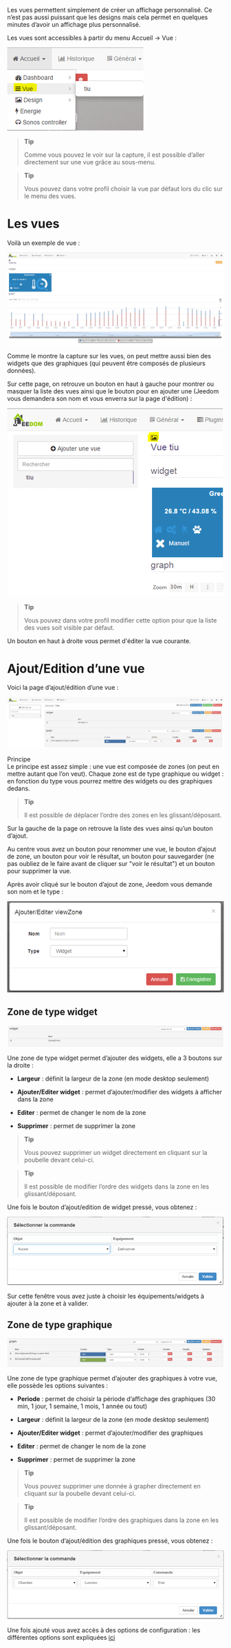 Les vues permettent simplement de créer un affichage personnalisé. Ce
n’est pas aussi puissant que les designs mais cela permet en quelques
minutes d’avoir un affichage plus personnalisé.

Les vues sont accessibles à partir du menu Accueil → Vue :

![](../images/view.png)

> **Tip**
>
> Comme vous pouvez le voir sur la capture, il est possible d’aller
> directement sur une vue grâce au sous-menu.

> **Tip**
>
> Vous pouvez dans votre profil choisir la vue par défaut lors du clic
> sur le menu des vues.

Les vues
========

Voilà un exemple de vue :

![](../images/view2.png)

Comme le montre la capture sur les vues, on peut mettre aussi bien des
widgets que des graphiques (qui peuvent être composés de plusieurs
données).

Sur cette page, on retrouve un bouton en haut à gauche pour montrer ou
masquer la liste des vues ainsi que le bouton pour en ajouter une
(Jeedom vous demandera son nom et vous enverra sur la page d'édition) :

![](../images/view3.png)

> **Tip**
>
> Vous pouvez dans votre profil modifier cette option pour que la liste
> des vues soit visible par défaut.

Un bouton en haut à droite vous permet d'éditer la vue courante.

Ajout/Edition d’une vue
=======================

Voici la page d’ajout/édition d’une vue :

![](../images/view4.png)

Principe  
Le principe est assez simple : une vue est composée de zones (on peut en
mettre autant que l’on veut). Chaque zone est de type graphique ou
widget : en fonction du type vous pourrez mettre des widgets ou des
graphiques dedans.

> **Tip**
>
> Il est possible de déplacer l’ordre des zones en les
> glissant/déposant.

Sur la gauche de la page on retrouve la liste des vues ainsi qu’un
bouton d’ajout.

Au centre vous avez un bouton pour renommer une vue, le bouton d’ajout
de zone, un bouton pour voir le résultat, un bouton pour sauvegarder (ne
pas oubliez de le faire avant de cliquer sur "voir le résultat") et un
bouton pour supprimer la vue.

Après avoir cliqué sur le bouton d’ajout de zone, Jeedom vous demande
son nom et le type :

![](../images/view5.png)

Zone de type widget
-------------------

![](../images/view6.png)

Une zone de type widget permet d’ajouter des widgets, elle a 3 boutons
sur la droite :

-   **Largeur** : définit la largeur de la zone (en mode desktop
    seulement)

-   **Ajouter/Editer widget** : permet d’ajouter/modifier des widgets à
    afficher dans la zone

-   **Editer** : permet de changer le nom de la zone

-   **Supprimer** : permet de supprimer la zone

> **Tip**
>
> Vous pouvez supprimer un widget directement en cliquant sur la
> poubelle devant celui-ci.

> **Tip**
>
> Il est possible de modifier l’ordre des widgets dans la zone en les
> glissant/déposant.

Une fois le bouton d’ajout/edition de widget pressé, vous obtenez :

![](../images/view7.png)

Sur cette fenêtre vous avez juste à choisir les équipements/widgets à
ajouter à la zone et à valider.

Zone de type graphique
----------------------

![](../images/view8.png)

Une zone de type graphique permet d’ajouter des graphiques à votre vue,
elle possède les options suivantes :

-   **Periode** : permet de choisir la période d’affichage des
    graphiques (30 min, 1 jour, 1 semaine, 1 mois, 1 année ou tout)

-   **Largeur** : définit la largeur de la zone (en mode desktop
    seulement)

-   **Ajouter/Editer widget** : permet d’ajouter/modifier des graphiques

-   **Editer** : permet de changer le nom de la zone

-   **Supprimer** : permet de supprimer la zone

> **Tip**
>
> Vous pouvez supprimer une donnée à grapher directement en cliquant sur
> la poubelle devant celui-ci.

> **Tip**
>
> Il est possible de modifier l’ordre des graphiques dans la zone en les
> glissant/déposant.

Une fois le bouton d’ajout/édition des graphiques pressé, vous obtenez :

![](../images/view9.png)

Une fois ajouté vous avez accès à des options de configuration : les
différentes options sont expliquées
[ici](https://jeedom.com/doc/documentation/core/fr_FR/doc-core-history.html#_graphique_sur_les_vues_et_les_designs)

